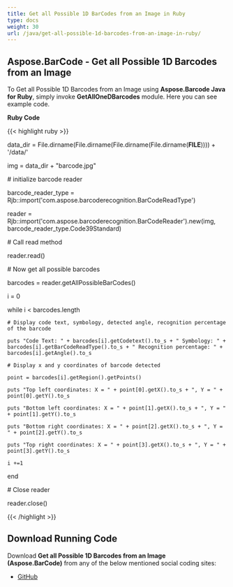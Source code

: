 ```yaml
---
title: Get all Possible 1D BarCodes from an Image in Ruby
type: docs
weight: 30
url: /java/get-all-possible-1d-barcodes-from-an-image-in-ruby/
---
```


## **Aspose.BarCode - Get all Possible 1D Barcodes from an Image**
To Get all Possible 1D Barcodes from an Image using **Aspose.Barcode Java for Ruby**, simply invoke **GetAllOneDBarcodes** module. Here you can see example code.

**Ruby Code**

{{< highlight ruby >}}

 data_dir = File.dirname(File.dirname(File.dirname(File.dirname(__FILE__)))) + '/data/'

img = data_dir + "barcode.jpg"

\# initialize barcode reader

barcode_reader_type = Rjb::import('com.aspose.barcoderecognition.BarCodeReadType')

reader = Rjb::import('com.aspose.barcoderecognition.BarCodeReader').new(img, barcode_reader_type.Code39Standard)

\# Call read method

reader.read()

\# Now get all possible barcodes

barcodes = reader.getAllPossibleBarCodes()

i = 0

while i < barcodes.length

    # Display code text, symbology, detected angle, recognition percentage of the barcode

    puts "Code Text: " + barcodes[i].getCodetext().to_s + " Symbology: " + barcodes[i].getBarCodeReadType().to_s + " Recognition percentage: " + barcodes[i].getAngle().to_s

    # Display x and y coordinates of barcode detected

    point = barcodes[i].getRegion().getPoints()

    puts "Top left coordinates: X = " + point[0].getX().to_s + ", Y = " + point[0].getY().to_s

    puts "Bottom left coordinates: X = " + point[1].getX().to_s + ", Y = " + point[1].getY().to_s

    puts "Bottom right coordinates: X = " + point[2].getX().to_s + ", Y = " + point[2].getY().to_s

    puts "Top right coordinates: X = " + point[3].getX().to_s + ", Y = " + point[3].getY().to_s

    i +=1

end

\# Close reader

reader.close()

{{< /highlight >}}
## **Download Running Code**
Download **Get all Possible 1D Barcodes from an Image (Aspose.BarCode)** from any of the below mentioned social coding sites:

- [GitHub](https://github.com/aspose-barcode/Aspose.BarCode-for-Java/blob/master/Plugins/Aspose_Barcode_Java_for_Ruby/lib/asposebarcodejava/BarcodeRecognition/getallonedbarcodes.rb)
